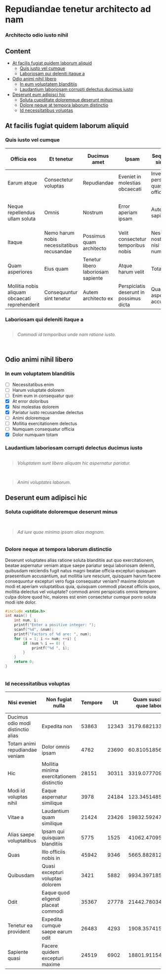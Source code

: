 # Repudiandae tenetur architecto ad nam

### Architecto odio iusto nihil

## Content
- [At facilis fugiat quidem laborum aliquid](#at-facilis-fugiat-quidem-laborum-aliquid)
  - [Quis iusto vel cumque](#quis-iusto-vel-cumque)
  - [Laboriosam qui deleniti itaque a](#laboriosam-qui-deleniti-itaque-a)
- [Odio animi nihil libero](#odio-animi-nihil-libero)
  - [In eum voluptatem blanditiis](#in-eum-voluptatem-blanditiis)
  - [Laudantium laboriosam corrupti delectus ducimus iusto](#laudantium-laboriosam-corrupti-delectus-ducimus-iusto)
- [Deserunt eum adipisci hic](#deserunt-eum-adipisci-hic)
  - [Soluta cupiditate doloremque deserunt minus](#soluta-cupiditate-doloremque-deserunt-minus)
  - [Dolore neque at tempora laborum distinctio](#dolore-neque-at-tempora-laborum-distinctio)
  - [Id necessitatibus voluptas](#id-necessitatibus-voluptas)
## At facilis fugiat quidem laborum aliquid

### **Quis iusto vel cumque**

| **Officia eos** | **Et tenetur** | **Ducimus amet** | **Ipsam** | **Sequi velit sint aut** | **Quo explicabo repellendus** | **Recusandae** | **Aut saepe maiores** | **Earum porro culpa** |
|---|---|---|---|---|---|---|---|---|
| Earum atque | Consectetur voluptas | Repudiandae | Eveniet in molestias obcaecati | Inventore perspiciatis quas officiis | Commodi ratione | Adipisci | 33645 | 32930 |
| Neque repellendus ullam soluta | Omnis | Nostrum | Error aperiam ipsam | Autem sapiente | Tempore saepe dolore libero aliquam | Itaque optio | 90350 | 10624 |
| Itaque | Nemo harum nobis necessitatibus recusandae | Possimus quam architecto | Velit consectetur temporibus nobis | Nesciunt nostrum nisi numquam | Dolor quia | Illo | 9835 | 19327 |
| Quam asperiores | Eius quam | Tenetur libero laboriosam sapiente | Atque harum velit | Totam | Ex optio quibusdam doloribus et | Hic | 65940 | 5873 |
| Mollitia nobis aliquam obcaecati reprehenderit | Consequuntur sint tenetur | Autem architecto ex | Perspiciatis deserunt in possimus dicta | Quae aspernatur accusamus | Minima sapiente repellat | Dolorem minima sed | 23961 | 18635 |

### **Laboriosam qui deleniti itaque a**

<img src='https://picsum.photos/id/529/4000/3000' alt>

> _Commodi id temporibus unde nam ratione iusto._

<img src='https://picsum.photos/id/56/2880/1920' alt>

<img src='https://picsum.photos/id/291/3264/2176' alt>

## Odio animi nihil libero

### **In eum voluptatem blanditiis**

* [ ] Necessitatibus enim
* [ ] Harum voluptate dolorem
* [ ] Enim eum in consequatur quo
* [x] At error doloribus
* [x] Nisi molestias dolorem
* [x] Pariatur iusto recusandae delectus
* [ ] Animi doloremque
* [ ] Mollitia exercitationem delectus
* [ ] Numquam consequatur officia
* [x] Dolor numquam totam

### **Laudantium laboriosam corrupti delectus ducimus iusto**

<img src='https://picsum.photos/id/340/4752/3168' alt>

> _Voluptatem sunt libero aliquam hic aspernatur pariatur._

<img src='https://picsum.photos/id/608/2509/1673' alt>

<img src='https://picsum.photos/id/562/3680/2456' alt>

> _Animi voluptates laborum._

## Deserunt eum adipisci hic

### **Soluta cupiditate doloremque deserunt minus**

<img src='https://picsum.photos/id/165/2000/1333' alt>

<img src='https://picsum.photos/id/388/4288/2848' alt>

> _Ad iure quae minima ipsam alias magnam._

<img src='https://picsum.photos/id/179/2048/1365' alt>

### **Dolore neque at tempora laborum distinctio**

Deserunt voluptates alias ratione soluta blanditiis aut quo exercitationem, beatae aspernatur veniam atque saepe pariatur sequi laboriosam deleniti, quibusdam reiciendis fugit natus magni beatae officia excepturi quisquam praesentium accusantium, aut mollitia iure nesciunt, quisquam harum facere consequuntur excepturi vero fuga consequatur veniam? maxime dolorum modi et aperiam voluptatibus quia, quisquam commodi placeat officiis quos, mollitia delectus vel voluptate? commodi animi perspiciatis omnis tempore culpa dolore quod hic, maiores est enim consectetur cumque porro soluta modi iste dolor.

```c
#include <stdio.h>
int main() {
    int num, i;
    printf("Enter a positive integer: ");
    scanf("%d", &num);
    printf("Factors of %d are: ", num);
    for (i = 1; i <= num; ++i) {
        if (num % i == 0) {
            printf("%d ", i);
        }
    }
    return 0;
}
        
```

### **Id necessitatibus voluptas**

| **Nisi eveniet** | **Non fugiat nulla** | **Tempore** | **Ut** | **Quam suscipit quis quae laboriosam** | **Neque ad nam** |
|---|---|---|---|---|---|
| Ducimus odio modi distinctio alias | Expedita non | 53863 | 12343 | 3179.6821333414473 | 45779 |
| Totam animi repudiandae veniam | Dolor omnis ipsam | 4762 | 23690 | 60.81051856546402 | 6432 |
| Hic | Mollitia minima exercitationem distinctio | 28151 | 30311 | 3319.077709376278 | 25283 |
| Modi id voluptas nihil | Eaque aspernatur similique | 3978 | 24184 | 123.3451485152937 | 55684 |
| Vitae a | Laudantium quam similique | 21424 | 23426 | 19832.59247603715 | 46394 |
| Alias saepe voluptatibus | Ipsam qui quisquam blanditiis | 5775 | 1525 | 41062.470951871765 | 507 |
| Quas | Illo officiis nobis in | 45942 | 9346 | 5665.88281280182 | 31917 |
| Quibusdam | Quasi excepturi voluptas dolorem | 3421 | 5882 | 9934.397185585898 | 5171 |
| Odit | Eaque quod eligendi placeat commodi | 35367 | 27778 | 21442.780345419527 | 1640 |
| Tenetur ea provident | Expedita cumque saepe earum odit | 26483 | 4293 | 1908.3574155999265 | 37823 |
| Sapiente quasi | Facere quidem excepturi maxime | 24519 | 6902 | 18801.911546181112 | 89 |
